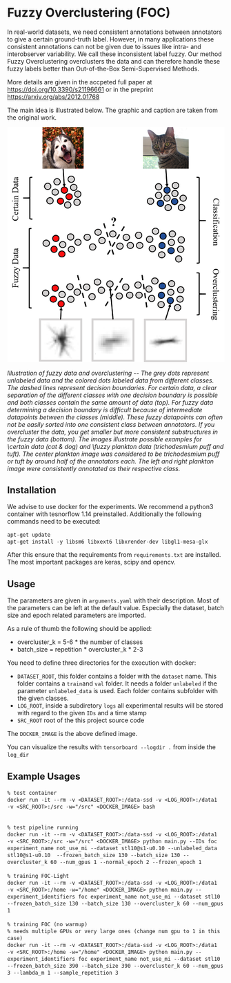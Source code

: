 # Fuzzy Overclustering (FOC)

In real-world datasets, we need consistent annotations between annotators to give a certain ground-truth label.
However, in many applications these consistent annotations can not be given due to issues like intra- and interobserver variability.
We call these inconsistent label fuzzy.
Our method Fuzzy Overclustering overclusters the data and can therefore handle these fuzzy labels better than Out-of-the-Box Semi-Supervised Methods.

More details are given in the accpeted full paper at https://doi.org/10.3390/s21196661 or in the preprint https://arxiv.org/abs/2012.01768

The main idea is illustrated below. The graphic and caption are taken from the original work.

![main idea of paper](./images/ideav2.png)


_Illustration of fuzzy data and overclustering -- 
The grey dots represent unlabeled data and the colored dots labeled data from different classes.
The dashed lines represent decision boundaries.
For certain data, a clear separation of the different classes with one decision boundary is possible and both classes contain the same amount of data (top).
For fuzzy data determining a decision boundary is difficult because of intermediate datapoints between the classes (middle).
These fuzzy datapoints  can often not be easily sorted into one consistent class between annotators.
If you overcluster the data, you get smaller but more consistent substructures in the fuzzy data (bottom).
The images illustrate possible examples for \certain data (cat \& dog) and \fuzzy plankton data (trichodesmium puff and tuft).
The center plankton image was considered to be trichodesmium puff or tuft by around half of the annotators each.
The left and right plankton image were consistently annotated as their respective class._

## Installation

We advise to use docker for the experiments.
We recommend a python3 container with tesnorflow 1.14 preinstalled. 
Additionally the following commands need to be executed:

    apt-get update
    apt-get install -y libsm6 libxext6 libxrender-dev libgl1-mesa-glx


After this ensure that the requirements from `requirements.txt` are installed. 
The most important packages are keras, scipy and opencv.
 
## Usage

The parameters are given in `arguments.yaml` with their description.
Most of the parameters can be left at the default value. 
Especially the dataset, batch size and epoch related parameters are imported.

As a rule of thumb the following should be applied:
 - overcluster_k = 5-6 * the number of classes
 - batch_size = repetition * overcluster_k * 2-3
 
You need to define three directories for the execution with docker:
- `DATASET_ROOT`, this folder contains a folder with the `dataset` name. This folder contains a `train`and `val` folder. It needs a folder `unlabeled` if the parameter `unlabeled_data` is used. Each folder contains subfolder with the given classes.
- `LOG_ROOT`, inside a subdiretory `logs` all experimental results will be stored with regard to the given `IDs` and a time stamp
- `SRC_ROOT` root of the this project source code

The `DOCKER_IMAGE` is the above defined image.

You can visualize the results with `tensorboard --logdir .` from inside the `log_dir`



## Example Usages


    % test container
    docker run -it --rm -v <DATASET_ROOT>:/data-ssd -v <LOG_ROOT>:/data1   -v <SRC_ROOT>:/src -w="/src" <DOCKER_IMAGE> bash


    % test pipeline running
    docker run -it --rm -v <DATASET_ROOT>:/data-ssd -v <LOG_ROOT>:/data1   -v <SRC_ROOT>:/src -w="/src" <DOCKER_IMAGE> python main.py --IDs foc experiment_name not_use_mi --dataset stl10@s1-u0.10 --unlabeled_data stl10@s1-u0.10  --frozen_batch_size 130 --batch_size 130 --overcluster_k 60 --num_gpus 1 --normal_epoch 2 --frozen_epoch 1

    % training FOC-Light
    docker run -it --rm -v <DATASET_ROOT>:/data-ssd -v <LOG_ROOT>:/data1   -v <SRC_ROOT>:/home -w="/home" <DOCKER_IMAGE> python main.py --experiment_identifiers foc experiment_name not_use_mi --dataset stl10  --frozen_batch_size 130 --batch_size 130 --overcluster_k 60 --num_gpus 1
    
    % training FOC (no warmup)
    % needs multiple GPUs or very large ones (change num gpu to 1 in this case)
    docker run -it --rm -v <DATASET_ROOT>:/data-ssd -v <LOG_ROOT>:/data1   -v <SRC_ROOT>:/home -w="/home" <DOCKER_IMAGE> python main.py --experiment_identifiers foc experiment_name not_use_mi --dataset stl10  --frozen_batch_size 390 --batch_size 390 --overcluster_k 60 --num_gpus 3 --lambda_m 1 --sample_repetition 3
    





